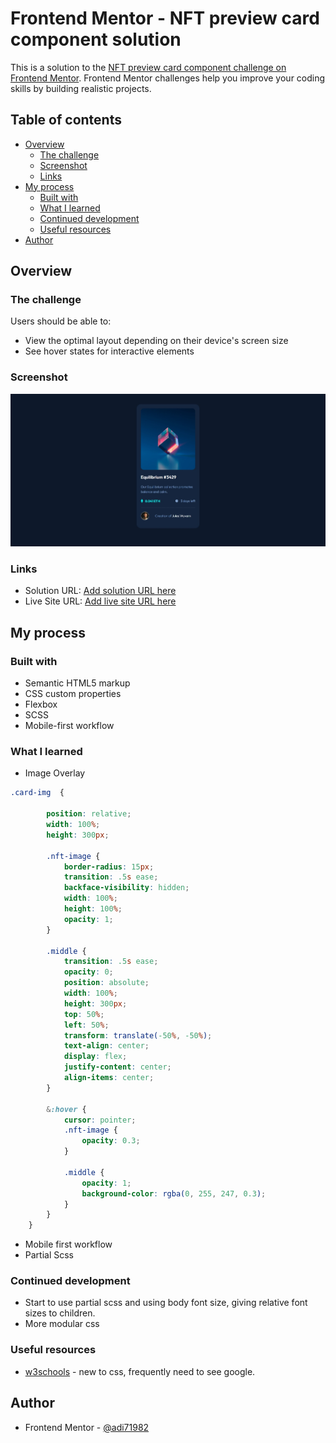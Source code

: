 # Frontend Mentor - NFT preview card component solution

This is a solution to the [NFT preview card component challenge on Frontend Mentor](https://www.frontendmentor.io/challenges/nft-preview-card-component-SbdUL_w0U). Frontend Mentor challenges help you improve your coding skills by building realistic projects. 

## Table of contents

- [Overview](#overview)
  - [The challenge](#the-challenge)
  - [Screenshot](#screenshot)
  - [Links](#links)
- [My process](#my-process)
  - [Built with](#built-with)
  - [What I learned](#what-i-learned)
  - [Continued development](#continued-development)
  - [Useful resources](#useful-resources)
- [Author](#author)

## Overview

### The challenge

Users should be able to:

- View the optimal layout depending on their device's screen size
- See hover states for interactive elements

### Screenshot

![](./screenshot.jpeg)

### Links

- Solution URL: [Add solution URL here](https://github.com/adi71982/NFT-Preview-Card)
- Live Site URL: [Add live site URL here](https://adi71982.github.io/NFT-Preview-Card/)

## My process

### Built with

- Semantic HTML5 markup
- CSS custom properties
- Flexbox
- SCSS
- Mobile-first workflow


### What I learned

- Image Overlay
```css
.card-img  {
        
        position: relative;
        width: 100%;
        height: 300px;
        
        .nft-image {
            border-radius: 15px;
            transition: .5s ease;
            backface-visibility: hidden;
            width: 100%;
            height: 100%;
            opacity: 1;
        }

        .middle {
            transition: .5s ease;
            opacity: 0;
            position: absolute;
            width: 100%;
            height: 300px;
            top: 50%;
            left: 50%;
            transform: translate(-50%, -50%);
            text-align: center;
            display: flex;
            justify-content: center;
            align-items: center;
        }

        &:hover {
            cursor: pointer;
            .nft-image {
                opacity: 0.3;
            }

            .middle {
                opacity: 1;
                background-color: rgba(0, 255, 247, 0.3);
            }
        }
    }
```
- Mobile first workflow
- Partial Scss


### Continued development

- Start to use partial scss and using body font size, giving relative font sizes to children.
- More modular css


### Useful resources

- [w3schools](https://www.w3schools.com/cssref/) - new to css, frequently need to see google.


## Author
- Frontend Mentor - [@adi71982](https://www.frontendmentor.io/profile/adi71982)
